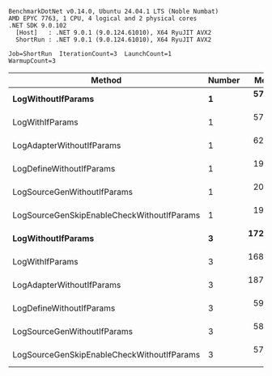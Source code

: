 ```

BenchmarkDotNet v0.14.0, Ubuntu 24.04.1 LTS (Noble Numbat)
AMD EPYC 7763, 1 CPU, 4 logical and 2 physical cores
.NET SDK 9.0.102
  [Host]   : .NET 9.0.1 (9.0.124.61010), X64 RyuJIT AVX2
  ShortRun : .NET 9.0.1 (9.0.124.61010), X64 RyuJIT AVX2

Job=ShortRun  IterationCount=3  LaunchCount=1  
WarmupCount=3  

```
| Method                                     | Number | Mean      | Error     | StdDev   | Min       | Max       | Gen0   | Allocated |
|------------------------------------------- |------- |----------:|----------:|---------:|----------:|----------:|-------:|----------:|
| **LogWithoutIfParams**                         | **1**      |  **57.24 ns** |  **5.188 ns** | **0.284 ns** |  **57.01 ns** |  **57.56 ns** | **0.0052** |      **88 B** |
| LogWithIfParams                            | 1      |  57.65 ns | 11.179 ns | 0.613 ns |  56.96 ns |  58.13 ns | 0.0052 |      88 B |
| LogAdapterWithoutIfParams                  | 1      |  62.38 ns |  5.064 ns | 0.278 ns |  62.22 ns |  62.70 ns | 0.0052 |      88 B |
| LogDefineWithoutIfParams                   | 1      |  19.89 ns |  0.187 ns | 0.010 ns |  19.88 ns |  19.90 ns |      - |         - |
| LogSourceGenWithoutIfParams                | 1      |  20.06 ns |  1.753 ns | 0.096 ns |  19.95 ns |  20.12 ns |      - |         - |
| LogSourceGenSkipEnableCheckWithoutIfParams | 1      |  19.88 ns |  9.829 ns | 0.539 ns |  19.26 ns |  20.20 ns |      - |         - |
| **LogWithoutIfParams**                         | **3**      | **172.22 ns** |  **4.433 ns** | **0.243 ns** | **171.95 ns** | **172.40 ns** | **0.0157** |     **264 B** |
| LogWithIfParams                            | 3      | 168.24 ns |  9.797 ns | 0.537 ns | 167.68 ns | 168.75 ns | 0.0157 |     264 B |
| LogAdapterWithoutIfParams                  | 3      | 187.92 ns | 26.724 ns | 1.465 ns | 186.73 ns | 189.56 ns | 0.0157 |     264 B |
| LogDefineWithoutIfParams                   | 3      |  59.44 ns |  1.349 ns | 0.074 ns |  59.39 ns |  59.53 ns |      - |         - |
| LogSourceGenWithoutIfParams                | 3      |  58.18 ns |  0.667 ns | 0.037 ns |  58.15 ns |  58.22 ns |      - |         - |
| LogSourceGenSkipEnableCheckWithoutIfParams | 3      |  57.12 ns |  0.105 ns | 0.006 ns |  57.11 ns |  57.12 ns |      - |         - |
